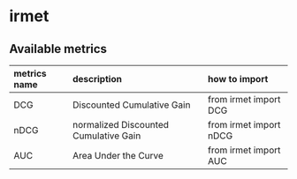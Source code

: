 # irmet

## Available metrics
| metrics name | description | how to import |
|:-------------|:------------|:--------------|
| DCG | Discounted Cumulative Gain | from irmet import DCG |
| nDCG | normalized Discounted Cumulative Gain | from irmet import nDCG |
| AUC | Area Under the Curve | from irmet import AUC |